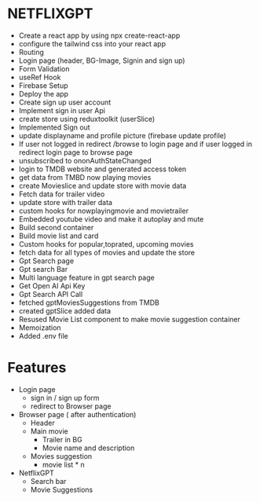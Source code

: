 # NETFLIXGPT 

- Create a react app by using npx create-react-app 
- configure the tailwind css into your react app 
- Routing
- Login page (header, BG-Image, Signin and sign up)
- Form Validation 
- useRef Hook
- Firebase Setup
- Deploy the app 
- Create sign up user account
- Implement sign in user Api 
- create store using reduxtoolkit (userSlice)
- Implemented Sign out
- update displayname and profile picture (firebase update profile)
- If user not logged in redirect /browse to login page and if user logged in redirect login page to browse page
- unsubscribed to ononAuthStateChanged 
- login to TMDB website and generated access token 
- get data from TMBD now playing movies 
- create Movieslice and update store with movie data
- Fetch data for trailer video 
- update store with trailer data
- custom hooks for nowplayingmovie and movietrailer 
- Embedded youtube video and make it autoplay and mute
- Build second container 
- Build movie list and card 
- Custom hooks for popular,toprated, upcoming movies
- fetch data for all types of movies and update the store
- Gpt Search page
- Gpt search Bar
- Multi language feature in gpt search page
- Get Open AI Api Key 
- Gpt Search API Call
- fetched gptMoviesSuggestions from TMDB
- created gptSlice added data
- Resused Movie List component to make movie suggestion container
- Memoization
- Added .env file


# Features 

- Login page
    - sign in / sign up form 
    - redirect  to Browser page 
- Browser page ( after authentication)
    - Header 
    - Main movie
      - Trailer in BG
      - Movie name and description
    - Movies suggestion
      - movie list * n  
- NetflixGPT 
    - Search bar 
    - Movie Suggestions     